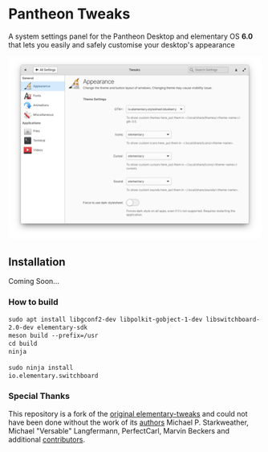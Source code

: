 # Pantheon Tweaks
A system settings panel for the Pantheon Desktop and elementary OS **6.0** that lets you easily and safely customise your desktop's appearance 

![sample](docs/screenshot.png)

## Installation

Coming Soon... 

### How to build
```
sudo apt install libgconf2-dev libpolkit-gobject-1-dev libswitchboard-2.0-dev elementary-sdk
meson build --prefix=/usr
cd build
ninja

sudo ninja install
io.elementary.switchboard
```

### Special Thanks
This repository is a fork of the [original elementary-tweaks](https://launchpad.net/elementary-tweaks) and could not have been done without the work of its [authors](AUTHORS) Michael P. Starkweather, Michael "Versable" Langfermann, PerfectCarl, Marvin Beckers and additional [contributors](CONTRIBUTORS).

